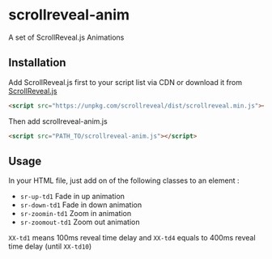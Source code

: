 # scrollreveal-anim

A set of ScrollReveal.js Animations

## Installation

Add ScrollReveal.js first to your script list via CDN or download it from [ScrollReveal.js](https://scrollrevealjs.org/)
```html
<script src="https://unpkg.com/scrollreveal/dist/scrollreveal.min.js"></script>
```
Then add scrollreveal-anim.js
```html
<script src="PATH_TO/scrollreveal-anim.js"></script>
```
## Usage

In your HTML file, just add on of the following classes to an element :

- `sr-up-td1` Fade in up animation
- `sr-down-td1` Fade in down animation
- `sr-zoomin-td1` Zoom in animation
- `sr-zoomout-td1` Zoom out animation

`XX-td1` means 100ms reveal time delay and `XX-td4` equals to 400ms reveal time delay (until `XX-td10`)
